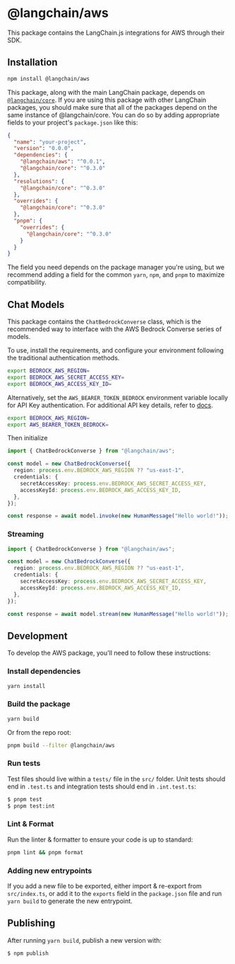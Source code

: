 # @langchain/aws

This package contains the LangChain.js integrations for AWS through their SDK.

## Installation

```bash
npm install @langchain/aws
```

This package, along with the main LangChain package, depends on [`@langchain/core`](https://npmjs.com/package/@langchain/core/).
If you are using this package with other LangChain packages, you should make sure that all of the packages depend on the same instance of @langchain/core.
You can do so by adding appropriate fields to your project's `package.json` like this:

```json
{
  "name": "your-project",
  "version": "0.0.0",
  "dependencies": {
    "@langchain/aws": "^0.0.1",
    "@langchain/core": "^0.3.0"
  },
  "resolutions": {
    "@langchain/core": "^0.3.0"
  },
  "overrides": {
    "@langchain/core": "^0.3.0"
  },
  "pnpm": {
    "overrides": {
      "@langchain/core": "^0.3.0"
    }
  }
}
```

The field you need depends on the package manager you're using, but we recommend adding a field for the common `yarn`, `npm`, and `pnpm` to maximize compatibility.

## Chat Models

This package contains the `ChatBedrockConverse` class, which is the recommended way to interface with the AWS Bedrock Converse series of models.

To use, install the requirements, and configure your environment following the traditional authentication methods.

```bash
export BEDROCK_AWS_REGION=
export BEDROCK_AWS_SECRET_ACCESS_KEY=
export BEDROCK_AWS_ACCESS_KEY_ID=
```

Alternatively, set the `AWS_BEARER_TOKEN_BEDROCK` environment variable locally for API Key authentication. For additional API key details, refer to [docs](https://docs.aws.amazon.com/bedrock/latest/userguide/api-keys.html).

```bash
export BEDROCK_AWS_REGION=
export AWS_BEARER_TOKEN_BEDROCK=
```

Then initialize

```typescript
import { ChatBedrockConverse } from "@langchain/aws";

const model = new ChatBedrockConverse({
  region: process.env.BEDROCK_AWS_REGION ?? "us-east-1",
  credentials: {
    secretAccessKey: process.env.BEDROCK_AWS_SECRET_ACCESS_KEY,
    accessKeyId: process.env.BEDROCK_AWS_ACCESS_KEY_ID,
  },
});

const response = await model.invoke(new HumanMessage("Hello world!"));
```

### Streaming

```typescript
import { ChatBedrockConverse } from "@langchain/aws";

const model = new ChatBedrockConverse({
  region: process.env.BEDROCK_AWS_REGION ?? "us-east-1",
  credentials: {
    secretAccessKey: process.env.BEDROCK_AWS_SECRET_ACCESS_KEY,
    accessKeyId: process.env.BEDROCK_AWS_ACCESS_KEY_ID,
  },
});

const response = await model.stream(new HumanMessage("Hello world!"));
```

## Development

To develop the AWS package, you'll need to follow these instructions:

### Install dependencies

```bash
yarn install
```

### Build the package

```bash
yarn build
```

Or from the repo root:

```bash
pnpm build --filter @langchain/aws
```

### Run tests

Test files should live within a `tests/` file in the `src/` folder. Unit tests should end in `.test.ts` and integration tests should
end in `.int.test.ts`:

```bash
$ pnpm test
$ pnpm test:int
```

### Lint & Format

Run the linter & formatter to ensure your code is up to standard:

```bash
pnpm lint && pnpm format
```

### Adding new entrypoints

If you add a new file to be exported, either import & re-export from `src/index.ts`, or add it to the `exports` field in the `package.json` file and run `yarn build` to generate the new entrypoint.

## Publishing

After running `yarn build`, publish a new version with:

```bash
$ npm publish
```
